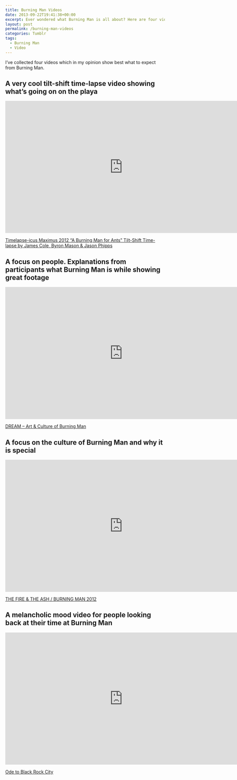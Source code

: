 ```yaml
---
title: Burning Man Videos
date: 2013-09-22T19:41:38+00:00
excerpt: Ever wondered what Burning Man is all about? Here are four videos which perfectly present Burning Man.
layout: post
permalink: /burning-man-videos
categories: Tumblr
tags:
  - Burning Man
  - Video
---
```

I’ve collected four videos which in my opinion show best what to expect from Burning Man.

## A very cool tilt-shift time-lapse video showing what’s going on on the playa

<iframe src="https://player.vimeo.com/video/57339195?color=ffffff" width="740" height="416" frameborder="0" allowfullscreen loading="lazy"></iframe>

[Timelapse-icus Maximus 2012 “A Burning Man for Ants” Tilt-Shift Time-lapse by James Cole, Byron Mason & Jason Phipps](https://vimeo.com/57339195)

## A focus on people. Explanations from participants what Burning Man is while showing great footage

<iframe src="https://player.vimeo.com/video/62369954?color=ffffff" width="740" height="416" frameborder="0" allowfullscreen loading="lazy"></iframe>

[DREAM – Art & Culture of Burning Man](https://vimeo.com/62369954)

## A focus on the culture of Burning Man and why it is special

<iframe src="https://player.vimeo.com/video/50126842?color=ffffff" width="740" height="416" frameborder="0" allowfullscreen loading="lazy"></iframe>

[THE FIRE & THE ASH / BURNING MAN 2012](https://vimeo.com/50126842)

## A melancholic mood video for people looking back at their time at Burning Man

<iframe src="https://player.vimeo.com/video/54809341?color=ffffff" width="740" height="416" frameborder="0" allowfullscreen loading="lazy"></iframe>

[Ode to Black Rock City](https://vimeo.com/54809341)